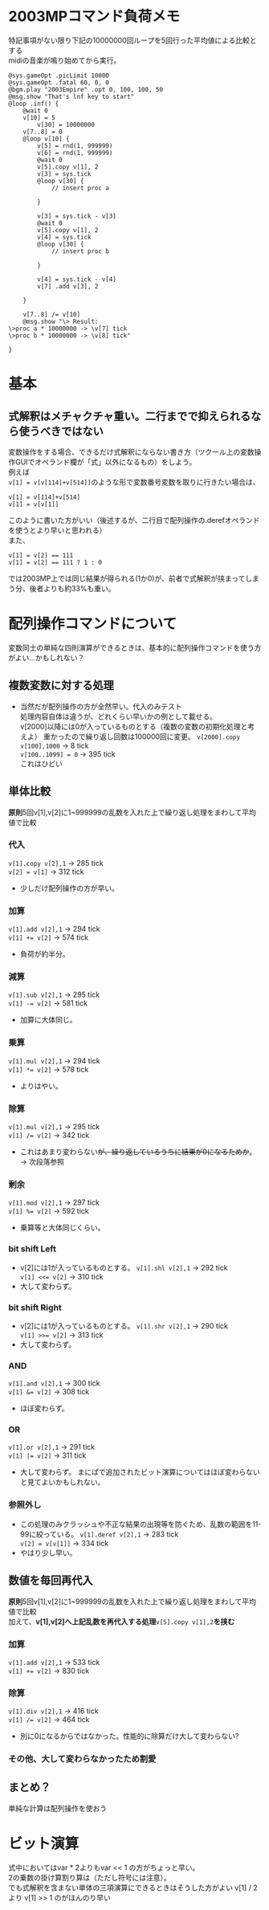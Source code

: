 # 2003MPコマンド負荷メモ  
  
特記事項がない限り下記の10000000回ループを5回行った平均値による比較とする  
midiの音楽が鳴り始めてから実行。  
```tpc
@sys.gameOpt .picLimit 10000
@sys.gameOpt .fatal 60, 0, 0
@bgm.play "2003Empire" .opt 0, 100, 100, 50
@msg.show "That's lnf key to start"
@loop .inf() {
    @wait 0
    v[10] = 5
		v[30] = 10000000
    v[7..8] = 0
    @loop v[10] {
        v[5] = rnd(1, 999999)
        v[6] = rnd(1, 999999)
        @wait 0
        v[5].copy v[1], 2
        v[3] = sys.tick
        @loop v[30] {
            // insert proc a
            
        }
        
        v[3] = sys.tick - v[3]
        @wait 0
        v[5].copy v[1], 2
        v[4] = sys.tick
        @loop v[30] {
            // insert proc b
            
        }
        
        v[4] = sys.tick - v[4]
        v[7] .add v[3], 2
        
    }
    
    v[7..8] /= v[10]
    @msg.show "\> Result:
\>proc a * 10000000 -> \v[7] tick
\>proc b * 10000000 -> \v[8] tick"
    
}
```
# 基本
## 式解釈はメチャクチャ重い。二行までで抑えられるなら使うべきではない  
変数操作をする場合、できるだけ式解釈にならない書き方（ツクール上の変数操作GUIでオペランド欄が「式」以外になるもの）をしよう。  
例えば  
`v[1] = v[v[114]+v[514]]`のような形で変数番号変数を取りに行きたい場合は、  
```
v[1] = v[114]+v[514]
v[1] = v[v[1]]
```
このように書いた方がいい（後述するが、二行目で配列操作の.derefオペランドを使うとより早いと思われる）  
また、
```
v[1] = v[2] == 111
v[1] = v[2] == 111 ? 1 : 0
```
では2003MP上では同じ結果が得られる(1か0)が、前者で式解釈が挟まってしまう分、後者よりも約33%も重い。

  
# 配列操作コマンドについて
変数同士の単純な四則演算ができるときは、基本的に配列操作コマンドを使う方がよい...かもしれない？  
  

## 複数変数に対する処理
- 当然だが配列操作の方が全然早い。代入のみテスト  
  処理内容自体は違うが、どれくらい早いかの例として載せる。  
  v[2000]以降には0が入っているものとする（複数の変数の初期化処理と考えよ）
  重かったので繰り返し回数は100000回に変更。
`v[2000].copy v[100],1000` -> 8 tick  
`v[100..1099] = 0` -> 395 tick  
これはひどい  
  
## 単体比較
**原則**5回v[1],v[2]に1~999999の乱数を入れた上で繰り返し処理をまわして平均値で比較  
### 代入  
`v[1].copy v[2],1` -> 285 tick  
`v[2] = v[1]` -> 312 tick  
- 少しだけ配列操作の方が早い。  
### 加算
`v[1].add v[2],1` -> 294 tick  
`v[1] += v[2]` -> 574 tick  
- 負荷が約半分。  
### 減算
`v[1].sub v[2],1` -> 295 tick  
`v[1] -= v[2]` -> 581 tick  
- 加算に大体同じ。  
### 乗算
`v[1].mul v[2],1` -> 294 tick  
`v[1] *= v[2]` -> 578 tick  
- よりはやい。  
### 除算
`v[1].mul v[2],1` -> 295 tick  
`v[1] /= v[2]` -> 342 tick  
- これはあまり変わらない~~が、繰り返しているうちに結果が0になるためか~~。 -> 次段落参照  
### 剰余
`v[1].mod v[2],1` -> 297 tick  
`v[1] %= v[2]` -> 592 tick  
- 乗算等と大体同じくらい。
### bit shift Left
- v[2]には1が入っているものとする。
`v[1].shl v[2],1` -> 292 tick  
`v[1] <<= v[2]` -> 310 tick  
- 大して変わらず。  
### bit shift Right
- v[2]には1が入っているものとする。
`v[1].shr v[2],1` -> 290 tick  
`v[1] >>= v[2]` -> 313 tick  
- 大して変わらず。  
### AND
`v[1].and v[2],1` -> 300 tick  
`v[1] &= v[2]` -> 308 tick  
- ほぼ変わらず。  
### OR
`v[1].or v[2],1` -> 291 tick  
`v[1] |= v[2]` -> 311 tick  
- 大して変わらず。
  まにぱで追加されたビット演算についてはほぼ変わらないと見てよいかもしれない。  
### 参照外し  
- この処理のみクラッシュや不正な結果の出現等を防ぐため、乱数の範囲を11-99に絞っている。
`v[1].deref v[2],1` -> 283 tick  
`v[2] = v[v[1]]` -> 334 tick  
- やはり少し早い。  
  
## 数値を毎回再代入
**原則**5回v[1],v[2]に1~999999の乱数を入れた上で繰り返し処理をまわして平均値で比較  
加えて、**v[1],v[2]へ上記乱数を再代入する処理**`v[5].copy v[1],2`**を挟む**
### 加算
`v[1].add v[2],1` -> 533 tick  
`v[1] += v[2]` -> 830 tick  
### 除算
`v[1].div v[2],1` -> 416 tick  
`v[1] /= v[2]` -> 464 tick  
- 別に0になるからではなかった。性能的に除算だけ大して変わらない?
### その他、大して変わらなかったため割愛
  
## まとめ？
単純な計算は配列操作を使おう
  
# ビット演算
式中においてはvar * 2よりもvar << 1 の方がちょっと早い。  
2の乗数の掛け算割り算は（ただし符号には注意）。  
でも式解釈を含まない単体の三項演算にできるときはそうした方がよい
v[1] / 2 より v[1] >> 1 のがほんのり早い




